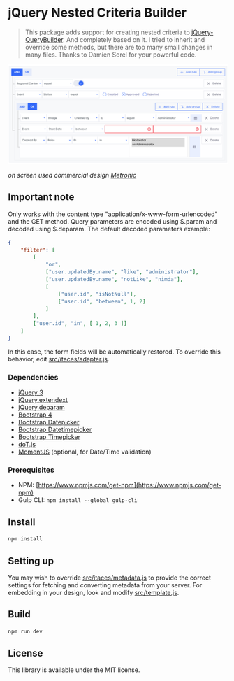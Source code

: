 # jQuery Nested Criteria Builder

> This package adds support for creating nested criteria to [jQuery-QueryBuilder](https://github.com/mistic100/jQuery-QueryBuilder). And completely based on it.
> I tried to inherit and override some methods, but there are too many small changes in many files.
> Thanks to Damien Sorel for your powerful code.

![Screenshot](screenshot.png)

*on screen used commercial design [Metronic](https://keenthemes.com/metronic/preview/demo12/)*

## Important note

Only works with the content type "application/x-www-form-urlencoded" and the GET method. Query parameters are encoded using $.param and decoded using $.deparam. The default decoded parameters example:

```JSON
{
	"filter": [
	    [
	        "or",
	        ["user.updatedBy.name", "like", "administrator"],
	        ["user.updatedBy.name", "notLike", "nimda"],
	        [
	            ["user.id", "isNotNull"],
	            ["user.id", "between", 1, 2]
	        ]
	    ],
	    ["user.id", "in", [ 1, 2, 3 ]]
	]
}
```

In this case, the form fields will be automatically restored. To override this behavior, edit [src/itaces/adapter.js](src/itaces/adapter.js).

### Dependencies
 * [jQuery 3](https://jquery.com)
 * [jQuery.extendext](https://github.com/mistic100/jQuery.extendext)
 * [jQuery.deparam](https://www.npmjs.com/package/jquery-deparam)
 * [Bootstrap 4](https://getbootstrap.com/)
 * [Bootstrap Datepicker](https://github.com/uxsolutions/bootstrap-datepicker)
 * [Bootstrap Datetimepicker](https://github.com/smalot/bootstrap-datetimepicker)
 * [Bootstrap Timepicker](https://github.com/jdewit/bootstrap-timepicker)
 * [doT.js](https://olado.github.io/doT)
 * [MomentJS](https://momentjs.com) (optional, for Date/Time validation)

### Prerequisites

 * NPM: [https://www.npmjs.com/get-npm](https://www.npmjs.com/get-npm)
 * Gulp CLI: `npm install --global gulp-cli`

## Install

```bash
npm install
```

## Setting up

You may wish to override [src/itaces/metadata.js](src/itaces/metadata.js) to provide the correct settings for fetching and converting metadata from your server. For embedding in your design, look and modify [src/template.js](src/template.js).

## Build

```bash
npm run dev
```

## License
This library is available under the MIT license.
